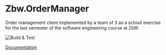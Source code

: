 # Zbw.OrderManager
Order management client implemented by a team of 3 as a school exercise for the last semester of the software engineering course at ZbW.

![Build & Test](https://github.com/MasterAzazel/Zbw.OrderManager/actions/workflows/main.yml/badge.svg)

[Documentation](https://mvrco.github.io/Zbw.OrderManager/)

